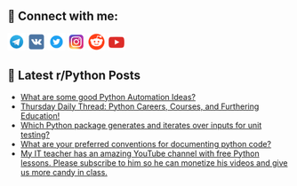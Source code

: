 ## 🔎 Connect with me:
[<img src="https://github.com/bullbesh/bullbesh/blob/main/images/Telegram.png" width="32" height="32" />](https://t.me/bullbesh)
[<img src="https://github.com/bullbesh/bullbesh/blob/main/images/VK.png" width="32" height="32" />](https://vk.com/bullbesh)
[<img src="https://github.com/bullbesh/bullbesh/blob/main/images/Twitter.png" width="32" height="32" />](https://twitter.com/bullbesh1)
[<img src="https://github.com/bullbesh/bullbesh/blob/main/images/Instagram.png" width="32" height="32" />](https://www.instagram.com/bullbesh)
[<img src="https://github.com/bullbesh/bullbesh/blob/main/images/Reddit.png" width="32" height="32" />](https://www.reddit.com/user/bullbesh)
[<img src="https://github.com/bullbesh/bullbesh/blob/main/images/YouTube.png" width="32" height="32" />](https://www.youtube.com/channel/UCtfjRs6uzgq5mfm8S06WTcg)

## 📕 Latest r/Python Posts
<!-- BLOG-POST-LIST:START -->
- [What are some good Python Automation Ideas?](https://www.reddit.com/r/Python/comments/zfmcyr/what_are_some_good_python_automation_ideas/)
- [Thursday Daily Thread: Python Careers, Courses, and Furthering Education!](https://www.reddit.com/r/Python/comments/zfimac/thursday_daily_thread_python_careers_courses_and/)
- [Which Python package generates and iterates over inputs for unit testing?](https://www.reddit.com/r/Python/comments/zfi3ja/which_python_package_generates_and_iterates_over/)
- [What are your preferred conventions for documenting python code?](https://www.reddit.com/r/Python/comments/zfbm0q/what_are_your_preferred_conventions_for/)
- [My IT teacher has an amazing YouTube channel with free Python lessons. Please subscribe to him so he can monetize his videos and give us more candy in class.](https://www.reddit.com/r/Python/comments/zf8ikn/my_it_teacher_has_an_amazing_youtube_channel_with/)
<!-- BLOG-POST-LIST:END -->
